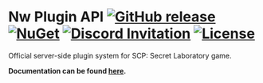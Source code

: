 # Nw Plugin API [![GitHub release](https://flat.badgen.net/github/release/northwood-studios/NwPluginAPI)](https://github.com/northwood-studios/NwPluginAPI/releases/) [![NuGet](https://flat.badgen.net/nuget/v/Northwood.PluginAPI/latest)](https://www.nuget.org/packages/Northwood.PluginAPI/) [![Discord Invitation](https://flat.badgen.net/discord/members/tztUba7A2b)](https://discord.gg/tztUba7A2b) [![License](https://flat.badgen.net/github/license/northwood-studios/NwPluginAPI)](https://github.com/northwood-studios/NwPluginAPI/blob/master/LICENSE)

Official server-side plugin system for SCP: Secret Laboratory game.

**Documentation can be found [here](https://northwood-studios.github.io/NwPluginAPI/).**
